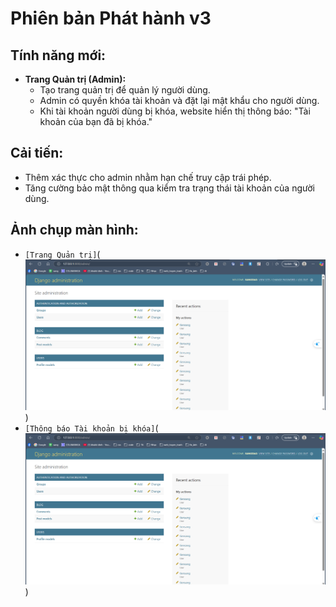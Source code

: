 # Phiên bản Phát hành v3

## Tính năng mới:
- **Trang Quản trị (Admin):**  
  - Tạo trang quản trị để quản lý người dùng.
  - Admin có quyền khóa tài khoản và đặt lại mật khẩu cho người dùng.
  - Khi tài khoản người dùng bị khóa, website hiển thị thông báo: "Tài khoản của bạn đã bị khóa."

## Cải tiến:
- Thêm xác thực cho admin nhằm hạn chế truy cập trái phép.
- Tăng cường bảo mật thông qua kiểm tra trạng thái tài khoản của người dùng.

## Ảnh chụp màn hình:
- ``[Trang Quản trị]``(![alt text](image-3.png))
- ``[Thông báo Tài khoản bị khóa]``(![alt text](image-4.png))
